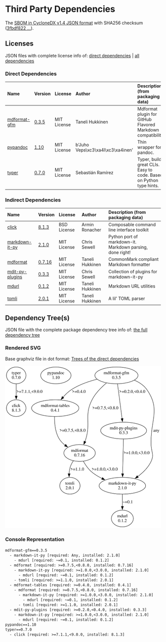 # Third Party Dependencies

<!--[[[fill sbom_sha256()]]]-->
The [SBOM in CycloneDX v1.4 JSON format](https://git.sr.ht/~sthagen/kohtaaminen/blob/default/sbom.json) with SHA256 checksum ([3fbdf822 ...](https://git.sr.ht/~sthagen/kohtaaminen/blob/default/sbom.json.sha256 "sha256:3fbdf82236ff17d3dbebaa3fcb7955af6ec964a35e9144ddbfe50ec2353a0549")).
<!--[[[end]]] (checksum: bea4ab5ff80094d94f5dfee1c9284ddb)-->
## Licenses 

JSON files with complete license info of: [direct dependencies](direct-dependency-licenses.json) | [all dependencies](all-dependency-licenses.json)

### Direct Dependencies

<!--[[[fill direct_dependencies_table()]]]-->
| Name                                                     | Version                                               | License     | Author                            | Description (from packaging data)                                  |
|:---------------------------------------------------------|:------------------------------------------------------|:------------|:----------------------------------|:-------------------------------------------------------------------|
| [mdformat-gfm](https://github.com/hukkinj1/mdformat-gfm) | [0.3.5](https://pypi.org/project/mdformat-gfm/0.3.5/) | MIT License | Taneli Hukkinen                   | Mdformat plugin for GitHub Flavored Markdown compatibility         |
| [pypandoc](https://github.com/JessicaTegner/pypandoc)    | [1.10](https://pypi.org/project/pypandoc/1.10/)       | MIT License | b'Juho Veps\xc3\xa4l\xc3\xa4inen' | Thin wrapper for pandoc.                                           |
| [typer](https://github.com/tiangolo/typer)               | [0.7.0](https://pypi.org/project/typer/0.7.0/)        | MIT License | Sebastián Ramírez                 | Typer, build great CLIs. Easy to code. Based on Python type hints. |
<!--[[[end]]] (checksum: f37fd37b44cd36e012fe1be11d28a98b)-->

### Indirect Dependencies

<!--[[[fill indirect_dependencies_table()]]]-->
| Name                                                                                        | Version                                                  | License     | Author          | Description (from packaging data)                         |
|:--------------------------------------------------------------------------------------------|:---------------------------------------------------------|:------------|:----------------|:----------------------------------------------------------|
| [click](https://palletsprojects.com/p/click/)                                               | [8.1.3](https://pypi.org/project/click/8.1.3/)           | BSD License | Armin Ronacher  | Composable command line interface toolkit                 |
| [markdown-it-py](https://github.com/executablebooks/markdown-it-py/blob/master/README.md)   | [2.1.0](https://pypi.org/project/markdown-it-py/2.1.0/)  | MIT License | Chris Sewell    | Python port of markdown-it. Markdown parsing, done right! |
| [mdformat](https://github.com/executablebooks/mdformat/blob/master/README.md)               | [0.7.16](https://pypi.org/project/mdformat/0.7.16/)      | MIT License | Taneli Hukkinen | CommonMark compliant Markdown formatter                   |
| [mdit-py-plugins](https://github.com/executablebooks/mdit-py-plugins/blob/master/README.md) | [0.3.3](https://pypi.org/project/mdit-py-plugins/0.3.3/) | MIT License | Chris Sewell    | Collection of plugins for markdown-it-py                  |
| [mdurl](https://github.com/executablebooks/mdurl/blob/master/README.md)                     | [0.1.2](https://pypi.org/project/mdurl/0.1.2/)           | MIT License | Taneli Hukkinen | Markdown URL utilities                                    |
| [tomli](https://github.com/hukkin/tomli/blob/master/README.md)                              | [2.0.1](https://pypi.org/project/tomli/2.0.1/)           | MIT License | Taneli Hukkinen | A lil' TOML parser                                        |
<!--[[[end]]] (checksum: aea85e007d6e95cd41f634706e1b3701)-->

## Dependency Tree(s)

JSON file with the complete package dependency tree info of: [the full dependency tree](package-dependency-tree.json)

### Rendered SVG

Base graphviz file in dot format: [Trees of the direct dependencies](package-dependency-tree.dot.txt)

<img src="./package-dependency-tree.svg" alt="Trees of the direct dependencies" title="Trees of the direct dependencies"/>

### Console Representation

<!--[[[fill dependency_tree_console_text()]]]-->
````console
mdformat-gfm==0.3.5
  - markdown-it-py [required: Any, installed: 2.1.0]
    - mdurl [required: ~=0.1, installed: 0.1.2]
  - mdformat [required: >=0.7.5,<0.8.0, installed: 0.7.16]
    - markdown-it-py [required: >=1.0.0,<3.0.0, installed: 2.1.0]
      - mdurl [required: ~=0.1, installed: 0.1.2]
    - tomli [required: >=1.1.0, installed: 2.0.1]
  - mdformat-tables [required: >=0.4.0, installed: 0.4.1]
    - mdformat [required: >=0.7.5,<0.8.0, installed: 0.7.16]
      - markdown-it-py [required: >=1.0.0,<3.0.0, installed: 2.1.0]
        - mdurl [required: ~=0.1, installed: 0.1.2]
      - tomli [required: >=1.1.0, installed: 2.0.1]
  - mdit-py-plugins [required: >=0.2.0,<0.4.0, installed: 0.3.3]
    - markdown-it-py [required: >=1.0.0,<3.0.0, installed: 2.1.0]
      - mdurl [required: ~=0.1, installed: 0.1.2]
pypandoc==1.10
typer==0.7.0
  - click [required: >=7.1.1,<9.0.0, installed: 8.1.3]
````
<!--[[[end]]] (checksum: 1e64b625dc83a221a4c7995372d74e72)-->

